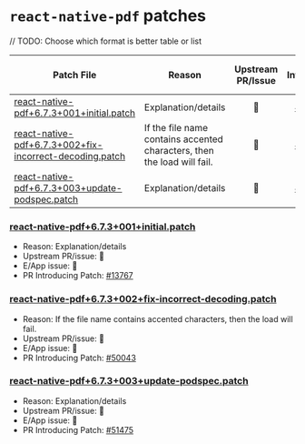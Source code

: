 # `react-native-pdf` patches

// TODO: Choose which format is better table or list

| Patch File                                                                                                         | Reason                                                                  | Upstream PR/Issue |                 PR Introducing Patch                  |
|--------------------------------------------------------------------------------------------------------------------|-------------------------------------------------------------------------|:-----------------:|:-----------------------------------------------------:|
| [react-native-pdf+6.7.3+001+initial.patch](react-native-pdf+6.7.3+001+initial.patch)                               | Explanation/details                                                     |        🛑         | [#13767](https://github.com/Expensify/App/pull/13767) |
| [react-native-pdf+6.7.3+002+fix-incorrect-decoding.patch](react-native-pdf+6.7.3+002+fix-incorrect-decoding.patch) | If the file name contains accented characters, then the load will fail. |        🛑         | [#50043](https://github.com/Expensify/App/pull/50043) |
| [react-native-pdf+6.7.3+003+update-podspec.patch](react-native-pdf+6.7.3+003+update-podspec.patch)                 | Explanation/details                                                     |        🛑         | [#51475](https://github.com/Expensify/App/pull/51475) |


### [react-native-pdf+6.7.3+001+initial.patch](react-native-pdf+6.7.3+001+initial.patch)

- Reason: Explanation/details
- Upstream PR/issue: 🛑
- E/App issue: 🛑
- PR Introducing Patch: [#13767](https://github.com/Expensify/App/pull/13767)

### [react-native-pdf+6.7.3+002+fix-incorrect-decoding.patch](react-native-pdf+6.7.3+002+fix-incorrect-decoding.patch)

- Reason: If the file name contains accented characters, then the load will fail.
- Upstream PR/issue: 🛑
- E/App issue: 🛑
- PR Introducing Patch: [#50043](https://github.com/Expensify/App/pull/50043)

### [react-native-pdf+6.7.3+003+update-podspec.patch](react-native-pdf+6.7.3+003+update-podspec.patch)

- Reason: Explanation/details
- Upstream PR/issue: 🛑
- E/App issue: 🛑
- PR Introducing Patch: [#51475](https://github.com/Expensify/App/pull/51475)

